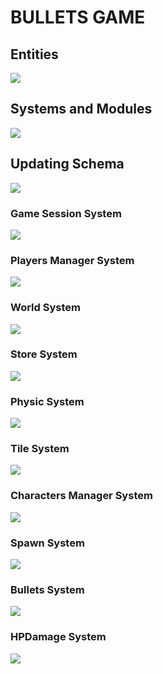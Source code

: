# BULLETS GAME
## Entities
[![](https://mermaid.ink/img/pako:eNp9k1FvgjAQx78KuWckCgWRLHtQk-nDEhNdliy8XKAqWWlJV6LO-N1X6cApzXggd7__cdf7h54hEzmFBLZMHLI9SuVs5il39PO2dAaDZ2fF8ESlQSZu8ExwJQVjFsmEM90MM9XqXfpPSdfSTLipthbrShaKGmVTMDoVRzvH7HMnRc3znvxS8x6b1voAqodN3OC3pUGLVZdaz_8uJMuN0oSPS90LvytYcbfBo7qu8MDb8U1iG3Lvm17ahhertk_rinGi58ocS9xZfL82uDKjO08D7w-8vcGFksoSi1z_dOcrSUHtaUlTSHSY0y3WTKWQ8osuxVqJ9YlnkChZUxfqKkdF5wXuJJaQbJF9aVoh_xCibIt0CskZjpAQ3wtHEYmIHwTBJCbEhRMk8cQLgygaBVoIwpCMLy58N9-PvGEQxqE_nBCfxGMy9l2geaGEfDW3pLkslx83uvfd?type=png)](https://mermaid.live/edit#pako:eNp9k1FvgjAQx78KuWckCgWRLHtQk-nDEhNdliy8XKAqWWlJV6LO-N1X6cApzXggd7__cdf7h54hEzmFBLZMHLI9SuVs5il39PO2dAaDZ2fF8ESlQSZu8ExwJQVjFsmEM90MM9XqXfpPSdfSTLipthbrShaKGmVTMDoVRzvH7HMnRc3znvxS8x6b1voAqodN3OC3pUGLVZdaz_8uJMuN0oSPS90LvytYcbfBo7qu8MDb8U1iG3Lvm17ahhertk_rinGi58ocS9xZfL82uDKjO08D7w-8vcGFksoSi1z_dOcrSUHtaUlTSHSY0y3WTKWQ8osuxVqJ9YlnkChZUxfqKkdF5wXuJJaQbJF9aVoh_xCibIt0CskZjpAQ3wtHEYmIHwTBJCbEhRMk8cQLgygaBVoIwpCMLy58N9-PvGEQxqE_nBCfxGMy9l2geaGEfDW3pLkslx83uvfd)

## Systems and Modules
[![](https://mermaid.ink/img/pako:eNqFlVuPojAUx78K6bMaLoIOD5PMqtnxwY2Rmexmw0sDRyUpraElLit-9y0Ud0CK8gDl9Hf-58blgiIWA_LRnrBzdMSZMD6WITXk8blaBQUXkBrj8avxzrioF99xCgFwnjCqtnX0giRAFb8luIDshiq4p1GTP1lG4ramHlOCG0zx4Uu3wtuRjPFEouUPODfm8plfZ0PjvpDNwZHoKehiS9_Pdac7687WWyRkTbyJonwNZSybK9-wOCdQ6TcR1r_WO8hoLNFKZQfV8iurBh9GPxIC_Dn2LScERBe8Ly44ZYmAQLAM2lzPrApsxbkV0xp1LXhXsw7ZHgueRCt6SCi0W3vPvW-XOJUDeqQ1NEsdq-nHPVJ3tq1xawc-004jBkrohBhGFazPvXmUgiMTpS7lIa96mP_TVGxnGEr4UcP6qTbJLBghCa8ead1MBt12OTVYLowUn8r-N6Er1bgsgYuMFRpcnVsDejyJHthrzvMzGqEUshQnsfysXipLiMQRUgiRL5cx7HFORIhCepUozgULChohX2Q5jFB-irGAZYIPGU6Rv8eES-sJ09-MpTdI3iL_gv4g37InruW5lmmaLzPP9Wx3hArkj73pZOo5zsyyZ97cdaez6wj9rRWsiem4c9c257YzdV8c6QBxIt_ZjfoR1P-D6z8yugeP?type=png)](https://mermaid.live/edit#pako:eNqFlVuPojAUx78K6bMaLoIOD5PMqtnxwY2Rmexmw0sDRyUpraElLit-9y0Ud0CK8gDl9Hf-58blgiIWA_LRnrBzdMSZMD6WITXk8blaBQUXkBrj8avxzrioF99xCgFwnjCqtnX0giRAFb8luIDshiq4p1GTP1lG4ramHlOCG0zx4Uu3wtuRjPFEouUPODfm8plfZ0PjvpDNwZHoKehiS9_Pdac7687WWyRkTbyJonwNZSybK9-wOCdQ6TcR1r_WO8hoLNFKZQfV8iurBh9GPxIC_Dn2LScERBe8Ly44ZYmAQLAM2lzPrApsxbkV0xp1LXhXsw7ZHgueRCt6SCi0W3vPvW-XOJUDeqQ1NEsdq-nHPVJ3tq1xawc-004jBkrohBhGFazPvXmUgiMTpS7lIa96mP_TVGxnGEr4UcP6qTbJLBghCa8ead1MBt12OTVYLowUn8r-N6Er1bgsgYuMFRpcnVsDejyJHthrzvMzGqEUshQnsfysXipLiMQRUgiRL5cx7HFORIhCepUozgULChohX2Q5jFB-irGAZYIPGU6Rv8eES-sJ09-MpTdI3iL_gv4g37InruW5lmmaLzPP9Wx3hArkj73pZOo5zsyyZ97cdaez6wj9rRWsiem4c9c257YzdV8c6QBxIt_ZjfoR1P-D6z8yugeP)

## Updating Schema
[![](https://mermaid.ink/img/pako:eNqNVMGOmzAQ_RXL5yQCChvCYaUuyaGHVaIue2nIwYVJ4hbslTFtKeLfa7AdoLtaLUgIj9-8mXkP3OKM54AjfC747-xKhETJNmVIXQkt4ampJJTHY0KznyBOJ7RcLe9RkrRtv4v6MNr9Aia7ziQlGnK4NhXNduxCmSHR8efDfte2zy85kZRd0IFXknKG9t9_QCargQsGMk33QbhpixaThguoTqeRRUNiNSHJJIhHwsgFhIXf4hUyO69zH-qiAFnZFLO0OKtZMR83mbY_NKX1qvqmTc9fgeVjKxqkY5b8NW28_48XxZyLnDIiVbbRx5rSw9-b36C-fM56dY_HQ0EaEEgvq971vma8nZS8EaEtFaqW9eAWnw6l-d-ubQaKrU5gccJKZZR6k3nm3FyzmV2mysPUDQOYfESjyfMaFjkWsPfo_Pw5rvAClyBKQnP1k7V9JMXyCiWkOFKvOZxJXcgUp6xTUFJL_tSwDEdS1LDA9SDJlpKLICWOzqSoVPSFsG-clxakljhq8R8c-d7Kvwu8T17ob1zPdTb-Ajc4Wrp361UQuk4YeE7grEPX6xb470DhrDaeq5KC9Tr0_dDduAsMOZVcPOqDYTgfun8ztGL_?type=png)](https://mermaid.live/edit#pako:eNqNVMGOmzAQ_RXL5yQCChvCYaUuyaGHVaIue2nIwYVJ4hbslTFtKeLfa7AdoLtaLUgIj9-8mXkP3OKM54AjfC747-xKhETJNmVIXQkt4ampJJTHY0KznyBOJ7RcLe9RkrRtv4v6MNr9Aia7ziQlGnK4NhXNduxCmSHR8efDfte2zy85kZRd0IFXknKG9t9_QCargQsGMk33QbhpixaThguoTqeRRUNiNSHJJIhHwsgFhIXf4hUyO69zH-qiAFnZFLO0OKtZMR83mbY_NKX1qvqmTc9fgeVjKxqkY5b8NW28_48XxZyLnDIiVbbRx5rSw9-b36C-fM56dY_HQ0EaEEgvq971vma8nZS8EaEtFaqW9eAWnw6l-d-ubQaKrU5gccJKZZR6k3nm3FyzmV2mysPUDQOYfESjyfMaFjkWsPfo_Pw5rvAClyBKQnP1k7V9JMXyCiWkOFKvOZxJXcgUp6xTUFJL_tSwDEdS1LDA9SDJlpKLICWOzqSoVPSFsG-clxakljhq8R8c-d7Kvwu8T17ob1zPdTb-Ajc4Wrp361UQuk4YeE7grEPX6xb470DhrDaeq5KC9Tr0_dDduAsMOZVcPOqDYTgfun8ztGL_)

### Game Session System
[![](https://mermaid.ink/img/pako:eNqNk11vmzAUhv-K5atUIhkkJHxcbBdtLiotEsKr0DJ2YcVOigR2Zcw2RvnvNbZJoZ22cYFe-zzvOUf2cQdPnFAYw3PJf54esZDgy13OgPqQVKuCXRaLUQFE67rg7ObGEJ85Jhqw4m08bRjTcSXexhLc1HSxSBpcU8DP07Atj_ZdpyuPMbD_QZnse7BcfgRJiVsqDpjhCxWorSWtbFOZ8g0NgYyLksxMemcKo-xa5D_oZKB14_-iLf--R9P7Ie26lGLSWgRYZkxo7JOM2pYO5Y1tVv7vxR6S2657eCJYUgJuOWP0NCiD12qnYXKeSTnAcqWs9-iYfPtwX4MjFXx0fMrz7-84g82I6z2Ow6NRdatGqDMARtnhmY2UjWQWTkehD382XK-dGvX8dY-eDWct2X4ycdeGp_QsFRp44_jT_3UFHVhRUeGCqOfTDTs5lI-0ojmMlST0jJtS5jBnvUJxIzlq2QnGUjTUgY2-kbsCXwSuYHzGZa12nzA7cl6NkFrCuIO_YOytN6u1F0WBG7gbb711YAvjZeBHq5239b3AD11_F4a9A39rv7cKA2_rRqG_Dd3Nbh35DqSkkFwczHvXz75_AZzoQSk?type=png)](https://mermaid.live/edit#pako:eNqNk11vmzAUhv-K5atUIhkkJHxcbBdtLiotEsKr0DJ2YcVOigR2Zcw2RvnvNbZJoZ22cYFe-zzvOUf2cQdPnFAYw3PJf54esZDgy13OgPqQVKuCXRaLUQFE67rg7ObGEJ85Jhqw4m08bRjTcSXexhLc1HSxSBpcU8DP07Atj_ZdpyuPMbD_QZnse7BcfgRJiVsqDpjhCxWorSWtbFOZ8g0NgYyLksxMemcKo-xa5D_oZKB14_-iLf--R9P7Ie26lGLSWgRYZkxo7JOM2pYO5Y1tVv7vxR6S2657eCJYUgJuOWP0NCiD12qnYXKeSTnAcqWs9-iYfPtwX4MjFXx0fMrz7-84g82I6z2Ow6NRdatGqDMARtnhmY2UjWQWTkehD382XK-dGvX8dY-eDWct2X4ycdeGp_QsFRp44_jT_3UFHVhRUeGCqOfTDTs5lI-0ojmMlST0jJtS5jBnvUJxIzlq2QnGUjTUgY2-kbsCXwSuYHzGZa12nzA7cl6NkFrCuIO_YOytN6u1F0WBG7gbb711YAvjZeBHq5239b3AD11_F4a9A39rv7cKA2_rRqG_Dd3Nbh35DqSkkFwczHvXz75_AZzoQSk)

### Players Manager System
[![](https://mermaid.ink/img/pako:eNqFVMGO2jAQ_RXLl16AJUBYFmlboYAWDtCIhENLOFjEQNRgI9vZLQ38e8exA4HSlgOJZ957M2O_OMdrHlPcx5uUf6x3RCgUDiOG4PdG9jSgUiacBUep6H651CFkY6sVqtc_oyAY5XmgNNEm0OidMnU-G5UwARVLD5P1DyosMQzzXCd1sAT7KTlSUcLNysJ96ee5iXySyOdsq0mGBj2gekODpnMrNJ2bSBjazNhfPg0ERSRN0aGQkWhH3ik6gNSXKFpZ4tg3hNO3UXBCXkqJGKSpKayrSqvn3-NnX09oOA-XT0NOJRIZQzxTxfjwvBYASLXAMJFrzhhVvu2pyD0oW856mQw2xLxMZjDaRCJGP-xkulq1iO8ZLiArzQ7i-Kp_B1iUFN8zgTvwpZc8n1MSH-3JoSlhZAtPa4Hi5P7wkSXDeSI_YVu04cLypaVUfVD2UZ4-8vR-rRWN_wEuEh7YmQBQ2K5KX13isux3tar6T3o8Y6qQWOi6i0NMoNy1cIlDBvifYa_fARhBD6y30OwqmOGmsGk7EwIE7bQ6MpFXChjOGuneOa-vcLDeeDB7G51KQQO9ObxbnJE2sEdm_yv40f91hWt4T8WeJDFcLbmORFjt6J5GuA-vMd2QLFURjtgZoCRTPDiyNe4rkdEazooNHyZkK8i-DB4I-855dYn7Of6J-3XnpeE02y2n6zw7rW6n69bwEcJt1200X3qu03zutJzes3uu4V-FgtPotDo9t9tuui0HUppB40RxMTWXYXEnnn8DTHGfwQ?type=png)](https://mermaid.live/edit#pako:eNqFVMGO2jAQ_RXLl16AJUBYFmlboYAWDtCIhENLOFjEQNRgI9vZLQ38e8exA4HSlgOJZ957M2O_OMdrHlPcx5uUf6x3RCgUDiOG4PdG9jSgUiacBUep6H651CFkY6sVqtc_oyAY5XmgNNEm0OidMnU-G5UwARVLD5P1DyosMQzzXCd1sAT7KTlSUcLNysJ96ee5iXySyOdsq0mGBj2gekODpnMrNJ2bSBjazNhfPg0ERSRN0aGQkWhH3ik6gNSXKFpZ4tg3hNO3UXBCXkqJGKSpKayrSqvn3-NnX09oOA-XT0NOJRIZQzxTxfjwvBYASLXAMJFrzhhVvu2pyD0oW856mQw2xLxMZjDaRCJGP-xkulq1iO8ZLiArzQ7i-Kp_B1iUFN8zgTvwpZc8n1MSH-3JoSlhZAtPa4Hi5P7wkSXDeSI_YVu04cLypaVUfVD2UZ4-8vR-rRWN_wEuEh7YmQBQ2K5KX13isux3tar6T3o8Y6qQWOi6i0NMoNy1cIlDBvifYa_fARhBD6y30OwqmOGmsGk7EwIE7bQ6MpFXChjOGuneOa-vcLDeeDB7G51KQQO9ObxbnJE2sEdm_yv40f91hWt4T8WeJDFcLbmORFjt6J5GuA-vMd2QLFURjtgZoCRTPDiyNe4rkdEazooNHyZkK8i-DB4I-855dYn7Of6J-3XnpeE02y2n6zw7rW6n69bwEcJt1200X3qu03zutJzes3uu4V-FgtPotDo9t9tuui0HUppB40RxMTWXYXEnnn8DTHGfwQ)

### World System
[![](https://mermaid.ink/img/pako:eNqNVF1vmzAU_SuWn1opyQI0EeRhU5Nm06RGinCkSIM8WOAmSIAj22zLEP-9_mKBNknLA_iee87l-vjKNUxoSuAMvuT0T3LATIDNU1wC-TxTnG4py9Mo-oELggjnGS13OzAcfgXP22VdKwbQFLD8TUrRNHFptOvDiWcJOnFBiigykVWuUVjXBgGM4PSkVEqzyXLCV7jEe8JapcaAiax-s1IFTKKnX8jucSIIe1vknLAlFrrEGe7XmVd5TgRv1Ta00rlSWugsM8KOS5qLlEdIKE_fmHSJvVbsNa44uWypdBwMR8p65bpZhd-R9RuFBvrJH_PctM6travrucWN3Px6qotEXx4ZAaFyAkgUcAN_i-Odkest2S717jQabpfvMNTuMET2W9m9y4Ut1lIQ6lW3Fkk_7FQywmnFEsKbxpyFoIxEUdjCBtjtbH3lvdlDz3st7RxU-6NQ_kb1ZDywvO7MtzQzse8Gu5e-Mrc9Tm8m2y4QUuNFjx-1gW63gT7RBrrRhvL77s74lnEdZuX-_r5zvm1aB21GGtiRyai0svi_z5fe5wgOYEFYgbNU3l-1QmIoDqQgMZzJZUpecJWLGMZlI6m4EhSdygTOBKvIAFbHFAvylOE9w0ULHnH5i9JuCGc1_AtnQy8YOeNpEPgPD9507E2c6QCeJO74zmg89j3PcQPfd33HbQbwn67hjFzXC_xgPPEkYeL6kwEkaSYHb2XuXH31Nq8-jMS2?type=png)](https://mermaid.live/edit#pako:eNqNVF1vmzAU_SuWn1opyQI0EeRhU5Nm06RGinCkSIM8WOAmSIAj22zLEP-9_mKBNknLA_iee87l-vjKNUxoSuAMvuT0T3LATIDNU1wC-TxTnG4py9Mo-oELggjnGS13OzAcfgXP22VdKwbQFLD8TUrRNHFptOvDiWcJOnFBiigykVWuUVjXBgGM4PSkVEqzyXLCV7jEe8JapcaAiax-s1IFTKKnX8jucSIIe1vknLAlFrrEGe7XmVd5TgRv1Ta00rlSWugsM8KOS5qLlEdIKE_fmHSJvVbsNa44uWypdBwMR8p65bpZhd-R9RuFBvrJH_PctM6travrucWN3Px6qotEXx4ZAaFyAkgUcAN_i-Odkest2S717jQabpfvMNTuMET2W9m9y4Ut1lIQ6lW3Fkk_7FQywmnFEsKbxpyFoIxEUdjCBtjtbH3lvdlDz3st7RxU-6NQ_kb1ZDywvO7MtzQzse8Gu5e-Mrc9Tm8m2y4QUuNFjx-1gW63gT7RBrrRhvL77s74lnEdZuX-_r5zvm1aB21GGtiRyai0svi_z5fe5wgOYEFYgbNU3l-1QmIoDqQgMZzJZUpecJWLGMZlI6m4EhSdygTOBKvIAFbHFAvylOE9w0ULHnH5i9JuCGc1_AtnQy8YOeNpEPgPD9507E2c6QCeJO74zmg89j3PcQPfd33HbQbwn67hjFzXC_xgPPEkYeL6kwEkaSYHb2XuXH31Nq8-jMS2)

### Store System
[![](https://mermaid.ink/img/pako:eNptkl1rgzAUhv9KOFcb2KL90OjFLjbpVQulFgZTL4KmrUxNSSKbE__7YjTtKMtFkvOe5z357CBjOYUATiX7yi6ES3QMkxqp9s54mcexHtIUzWYvaHvYRF23ZSRHnArW8IyKvk_q0TBk0Ww-cIo4GGDDWRUW4vNJ-24yGnQ0JJ5H055wUdTnkEgyVYlulc2qOslOKGqFpJVaW29rf2lFkY1aHI9RmhqrRo5FScWO1ORMuQG1NpV6wN_UTZBMUv7ouSceHK9NWVIpDDeFBhoOYg7zX3-PwIKK8ooUuXqUblASkBda0QQCNc3piTSlTCCpe4WSRrKorTMIJG-oBc01J5KGBTlzUhnxSuoPxv6GEHTwDcHC9-eubXs2Vh12FmsLWgiclT_Hq6XrLT3btdcrr7fgR_vtgfYxdrG9cBwfr7EFNC8k47vxE-m_1P8CqRa9SQ?type=png)](https://mermaid.live/edit#pako:eNptkl1rgzAUhv9KOFcb2KL90OjFLjbpVQulFgZTL4KmrUxNSSKbE__7YjTtKMtFkvOe5z357CBjOYUATiX7yi6ES3QMkxqp9s54mcexHtIUzWYvaHvYRF23ZSRHnArW8IyKvk_q0TBk0Ww-cIo4GGDDWRUW4vNJ-24yGnQ0JJ5H055wUdTnkEgyVYlulc2qOslOKGqFpJVaW29rf2lFkY1aHI9RmhqrRo5FScWO1ORMuQG1NpV6wN_UTZBMUv7ouSceHK9NWVIpDDeFBhoOYg7zX3-PwIKK8ooUuXqUblASkBda0QQCNc3piTSlTCCpe4WSRrKorTMIJG-oBc01J5KGBTlzUhnxSuoPxv6GEHTwDcHC9-eubXs2Vh12FmsLWgiclT_Hq6XrLT3btdcrr7fgR_vtgfYxdrG9cBwfr7EFNC8k47vxE-m_1P8CqRa9SQ)

### Physic System
[![](https://mermaid.ink/img/pako:eNqNVW1v2jAQ_iuWP1EJGO8FpHZak6itBA0iVGgjfPAS02ZLYpQ4bZnhv8-xHROyspYP2L577sXney4MesTHcAw3IXn1nlFCwcJ0Y8B_DiUJXq3Esl6DRuMaTBzGJgT5wNmlFEeHgxtL7JIkob9aiUVh5xw7z-IS9AzQ4UAeZFtByv-bLAwxTaVqtVJHZWmYNmNGghHFwAxiFAUesH_-wh4tnJyYCxvTthgzMZdihQXWC461hbNFr3ERThw-H83g9UMexckUxegJJ4UbLU-B0iiXPBlpuQhCXKDzvY65tHTMJQrD9DTZo5l0txR3S2lCdu_Do1IU77fOY7FgLFeCXHq0UbcybXB1dQ32xt23h1vL3ANzJ24vL59KFL_KJ1BT8hLETxbynlXtPzaZ45SEL9ggYRikAYk_YcKrVkHlxTAwL4hK9iPAxKnoJ0EUUNG1ZwA6v9uEZNu0KJ5gS6MpuKNWLuE1MBFFUjDHzhF7opmhLMVSJ7YKrxxxcqkKcZYJieOc2FW0i4Vcq29w5mUE9n5uT1df7lNgZxSQDW_f7VfXXf_P5HFWNHVuLGX775azB7Y9_UfxYO_B_dIQMXQJUx2Cq8oeNKKmdxcq0fSGZLGHhSO5PTp5V1f2W-0x1Ua65QTUsHRJcT7bMPJ3emYJGpX6g9-VMVU0-oxBhLYAS14J6MlgUuFyquuQVgl8NzNRxMdGwV15Wqvr5QVn7HHrI8qfA8xIGtDcg6LEiafjwDjaykHz7uiqgCpJ6x7X3BCo_HUrBZSckNqlUVGWBtjR9JTW4BzZymlqCn-ILpOzVlO0u7goMa1WE0sh4xyq1fhfLHCwDiOcRCjw-XeT5QgX8jeOsAvHfOvjDcpC6kI3PnAoyihxdrEHxxsUprgOs_ylsBmgpwRFWrpF8Q9C-JkmmTzCMYNvcNzodtvNUafVb7UvW8PRsNerwx0X97rNVn8wGHb6w8FgMBp1DnX4R3hoN3vd3qA3bHX77U7_ctDq1CH2A_4dn8pvvfjkH_4CMKuPVQ?type=png)](https://mermaid.live/edit#pako:eNqNVW1v2jAQ_iuWP1EJGO8FpHZak6itBA0iVGgjfPAS02ZLYpQ4bZnhv8-xHROyspYP2L577sXney4MesTHcAw3IXn1nlFCwcJ0Y8B_DiUJXq3Esl6DRuMaTBzGJgT5wNmlFEeHgxtL7JIkob9aiUVh5xw7z-IS9AzQ4UAeZFtByv-bLAwxTaVqtVJHZWmYNmNGghHFwAxiFAUesH_-wh4tnJyYCxvTthgzMZdihQXWC461hbNFr3ERThw-H83g9UMexckUxegJJ4UbLU-B0iiXPBlpuQhCXKDzvY65tHTMJQrD9DTZo5l0txR3S2lCdu_Do1IU77fOY7FgLFeCXHq0UbcybXB1dQ32xt23h1vL3ANzJ24vL59KFL_KJ1BT8hLETxbynlXtPzaZ45SEL9ggYRikAYk_YcKrVkHlxTAwL4hK9iPAxKnoJ0EUUNG1ZwA6v9uEZNu0KJ5gS6MpuKNWLuE1MBFFUjDHzhF7opmhLMVSJ7YKrxxxcqkKcZYJieOc2FW0i4Vcq29w5mUE9n5uT1df7lNgZxSQDW_f7VfXXf_P5HFWNHVuLGX775azB7Y9_UfxYO_B_dIQMXQJUx2Cq8oeNKKmdxcq0fSGZLGHhSO5PTp5V1f2W-0x1Ua65QTUsHRJcT7bMPJ3emYJGpX6g9-VMVU0-oxBhLYAS14J6MlgUuFyquuQVgl8NzNRxMdGwV15Wqvr5QVn7HHrI8qfA8xIGtDcg6LEiafjwDjaykHz7uiqgCpJ6x7X3BCo_HUrBZSckNqlUVGWBtjR9JTW4BzZymlqCn-ILpOzVlO0u7goMa1WE0sh4xyq1fhfLHCwDiOcRCjw-XeT5QgX8jeOsAvHfOvjDcpC6kI3PnAoyihxdrEHxxsUprgOs_ylsBmgpwRFWrpF8Q9C-JkmmTzCMYNvcNzodtvNUafVb7UvW8PRsNerwx0X97rNVn8wGHb6w8FgMBp1DnX4R3hoN3vd3qA3bHX77U7_ctDq1CH2A_4dn8pvvfjkH_4CMKuPVQ)

### Tile System
[![](https://mermaid.ink/img/pako:eNqdVV1P2zAU_SuRn4rUdv0CSiWYRhIBWlkrAqq2tA9e4pZsjo1sB9al_e_zZ5N2wKTlIbHPPec4vr62S5DQFIERWGL6kjxCJrz7YE48-USCMhTH-rNYeK3WhTeOynJMYepFay5Qvt0a5owynMax_ljmnWTeFeSAeD0NYA5XyKBxbHpWEkzCsvycYYxSb_L9B0qEFz4jIpx4-rjmWRKSVUasgZY9TJXu4SmFIiMrb0q5yCixDlxbIO1hXMaR12qrqahp6FaExH2GEUeSfX5-4W38609frsKN51CbjhrN6S5h8nPFaEFSHdqXV0EfYVy5HIq0mR-FO9cZxPgVPwXvO1VE4zEL3wxN3guZxhQWHNlUq6ZB72y-5GKamFpVjQROeMOVZfzhhut_9D7O5wsT2XwNo40XIC4YXauYsagB706xzjNDqhmamFp2A17VU6rVeJxxsQsqeQU83IevGPiUsjQjUCAerAnMs8TVjxX5EzewzHJZ-gxJrv5f7qpUV-PfRRrHBlssrD6q9NETfCH7BhpyShN3ykCNbHPyf0NPqqH3d5g2ONyd11O7fZ1e5q6200wNaQNuHXycyd4UwzVizsVglYU_OfDwasl329b5yQMJJgIxfguJ_LPKdBdQxm5pqv2ptAVjcmCLGcJBnWjeG-XztuBSN32Ki5xYwAylcHsgujrW8dmhYPYPQa1o7W_UBKZKCraECdJtNUPrckgzO2ePs5-WWtAej_JYbDTUWy7P0VHtOGg09Mdh8hhoNOSLWJ4zeO1d9UAT5IjlMEvllVMqZA7EI8rRHIxkM0VLWGAxB3OylVRYCBqtSQJGS4g5aoJC1Q0KMrhiMN-hT5B8o1T2BStMF4xK8AuMut1eu9_p9c-6neNeb3DSbYI1GLWGnWH7dNg57XROhv3js_5w2wS_tUG3fTroDnqdk37vbHDc7Q-aAKWZvABvzSWp78rtHxg_VEE?type=png)](https://mermaid.live/edit#pako:eNqdVV1P2zAU_SuRn4rUdv0CSiWYRhIBWlkrAqq2tA9e4pZsjo1sB9al_e_zZ5N2wKTlIbHPPec4vr62S5DQFIERWGL6kjxCJrz7YE48-USCMhTH-rNYeK3WhTeOynJMYepFay5Qvt0a5owynMax_ljmnWTeFeSAeD0NYA5XyKBxbHpWEkzCsvycYYxSb_L9B0qEFz4jIpx4-rjmWRKSVUasgZY9TJXu4SmFIiMrb0q5yCixDlxbIO1hXMaR12qrqahp6FaExH2GEUeSfX5-4W38609frsKN51CbjhrN6S5h8nPFaEFSHdqXV0EfYVy5HIq0mR-FO9cZxPgVPwXvO1VE4zEL3wxN3guZxhQWHNlUq6ZB72y-5GKamFpVjQROeMOVZfzhhut_9D7O5wsT2XwNo40XIC4YXauYsagB706xzjNDqhmamFp2A17VU6rVeJxxsQsqeQU83IevGPiUsjQjUCAerAnMs8TVjxX5EzewzHJZ-gxJrv5f7qpUV-PfRRrHBlssrD6q9NETfCH7BhpyShN3ykCNbHPyf0NPqqH3d5g2ONyd11O7fZ1e5q6200wNaQNuHXycyd4UwzVizsVglYU_OfDwasl329b5yQMJJgIxfguJ_LPKdBdQxm5pqv2ptAVjcmCLGcJBnWjeG-XztuBSN32Ki5xYwAylcHsgujrW8dmhYPYPQa1o7W_UBKZKCraECdJtNUPrckgzO2ePs5-WWtAej_JYbDTUWy7P0VHtOGg09Mdh8hhoNOSLWJ4zeO1d9UAT5IjlMEvllVMqZA7EI8rRHIxkM0VLWGAxB3OylVRYCBqtSQJGS4g5aoJC1Q0KMrhiMN-hT5B8o1T2BStMF4xK8AuMut1eu9_p9c-6neNeb3DSbYI1GLWGnWH7dNg57XROhv3js_5w2wS_tUG3fTroDnqdk37vbHDc7Q-aAKWZvABvzSWp78rtHxg_VEE)

### Characters Manager System
[![](https://mermaid.ink/img/pako:eNqVVW1v2jAQ_iuRP1EJGFBABamb2iS0laAgUjpt0A9ecoVMIa5ipx1L-e87vyQEypjGh5A73_P47p6zkxGfBUD65Dlib_6KJsJ6cBaxhT9PsATmc_X39GTVap-toZdlQ0YDy9twAevtVkd-ZUkUzOfqz0ROMXKaxgeB-jmJ6AYSrpfmc2NaIxrTJSSGwLPdLPNe6Fts2ZgW9QUklvsKscjJ9mj0phIzBf5_KEeiHIhAwN9AKo8RC9JINkQa3KQ5wDoHCYAOORJvuqEzo8Hm2BYadOWLkMVFW4xp9hldIcGIvYbx0gTuZ3gS7Emwt2LiKHSy2vDQd-NlGEOhifIZ-GwyRvzsJaBCbj9hXJGMf_wEX3BFBgXbQxhBkYYycpYHe1xikUuWzVgShDEVwHO67daSDdFkQ8-q1eXcyZkr3hwqqLYmNOVgqpCv2js1KJy_nEiOovKhEPrFTgC33YmhnWNXxw8Mxd29Z88_3XErxuYpVSHQCiKGf1ksnnTc-zfXe7c8g57udnHGBwk4-ZKeuIMEHJnAAQKlN2Q08tMId36EiPFQbAYJWzthgm3TAbPx42G5BfbaPViSqpo3qQlMJKXUVfluQBSp8WHI8x3sDzQoa5lGSV7SNS8HO5FluumWg0vr0DeSo-JyPk6NoaGQY2goNDQfZEVwO3HoGm-Q_Jzmdg53xrtz_k-4OcfFHVSOLJ1uHYZ9N5NdMEuJfJRoD_ixxCKzk-soXlH4dRphBXu02sXzuo2Zlz2z3SI5I2kCfI_AjkI09M2Yt177JInJoZgGBfkwH0ej5PExCwfH7fISD419e3V_4zrvJZjJeX8iT0SbewJvhUpFPvFqOTsr3QiVivrLfTi2lQo-4lLcsefOIlWyhmRNwwA_kpn0LIhYwRoWpI-vATzTNBILsoi3GEpTwbxN7JP-M404VEmqKnFCukzouvC-0Pg7Y2iLJNUm6WfkF-nXuo1GvdnttXvtbuui1-i2qmSD7la3V2-3Ou1mp3EuvZ1tlfxWDM36RaPXa7RbzfPzi06j12pXCQQhfrRH-sOuvu_bP-tUjlE?type=png)](https://mermaid.live/edit#pako:eNqVVW1v2jAQ_iuRP1EJGFBABamb2iS0laAgUjpt0A9ecoVMIa5ipx1L-e87vyQEypjGh5A73_P47p6zkxGfBUD65Dlib_6KJsJ6cBaxhT9PsATmc_X39GTVap-toZdlQ0YDy9twAevtVkd-ZUkUzOfqz0ROMXKaxgeB-jmJ6AYSrpfmc2NaIxrTJSSGwLPdLPNe6Fts2ZgW9QUklvsKscjJ9mj0phIzBf5_KEeiHIhAwN9AKo8RC9JINkQa3KQ5wDoHCYAOORJvuqEzo8Hm2BYadOWLkMVFW4xp9hldIcGIvYbx0gTuZ3gS7Emwt2LiKHSy2vDQd-NlGEOhifIZ-GwyRvzsJaBCbj9hXJGMf_wEX3BFBgXbQxhBkYYycpYHe1xikUuWzVgShDEVwHO67daSDdFkQ8-q1eXcyZkr3hwqqLYmNOVgqpCv2js1KJy_nEiOovKhEPrFTgC33YmhnWNXxw8Mxd29Z88_3XErxuYpVSHQCiKGf1ksnnTc-zfXe7c8g57udnHGBwk4-ZKeuIMEHJnAAQKlN2Q08tMId36EiPFQbAYJWzthgm3TAbPx42G5BfbaPViSqpo3qQlMJKXUVfluQBSp8WHI8x3sDzQoa5lGSV7SNS8HO5FluumWg0vr0DeSo-JyPk6NoaGQY2goNDQfZEVwO3HoGm-Q_Jzmdg53xrtz_k-4OcfFHVSOLJ1uHYZ9N5NdMEuJfJRoD_ixxCKzk-soXlH4dRphBXu02sXzuo2Zlz2z3SI5I2kCfI_AjkI09M2Yt177JInJoZgGBfkwH0ej5PExCwfH7fISD419e3V_4zrvJZjJeX8iT0SbewJvhUpFPvFqOTsr3QiVivrLfTi2lQo-4lLcsefOIlWyhmRNwwA_kpn0LIhYwRoWpI-vATzTNBILsoi3GEpTwbxN7JP-M404VEmqKnFCukzouvC-0Pg7Y2iLJNUm6WfkF-nXuo1GvdnttXvtbuui1-i2qmSD7la3V2-3Ou1mp3EuvZ1tlfxWDM36RaPXa7RbzfPzi06j12pXCQQhfrRH-sOuvu_bP-tUjlE)

### Spawn System
[![](https://mermaid.ink/img/pako:eNqFU2FvmzAQ_SuWP20SyWgDBJDaqSKk64dOU4w0bSEfLLg0aIAjY5alhP8-Gzul0VoNJLDfvffudD53OGM54BBvS3bIdpQLlCzSGsknKUogx0ZAtV6rdbPZoMnkFkUk7rqIAxWAyJ4e6gbFv6EWfX_WZb-AK436G1GSdF1SVGCiZ24kM9JMAG8eaU2fgJ8TjgFkIsaIRDL7kHYUX-Y3ziRGk6kSgDBV3tzcolP05e7rfbw4mdI1WZpq8j2Ib6wpRMHq0V3bKPoLZmQXmOatovj9oKwlomWZq-oH4IF8j9afHhrNRodC7Fgr0EBih_pzmm5MU5NRoFenHzE5yR4w1oBGliStNXtJum7JAVCjbPten9vbvdaKlWrrCmh-_Let_1ebBmueKuiDqWsIfNSBlnNpNyDmiF4hA-VODtWweOsY3tG8amn68o5jcPkdd9jCFfCKFrmc_U4hKRY7qCDFoVzmsKVtKVKc1r2k0lYwcqwzHAregoXbfS6nf1HQJ04rHG5p2Uh0T-ufjFVnktzisMN_cBjMpzPb8X3X95xrd-5fWfiIw4kfTJ3ADvxr23U9z7G93sLPg4E9DWx_5ruePfM8d-5czSwMeSEYf9S3dbi0_V8X2zLB?type=png)](https://mermaid.live/edit#pako:eNqFU2FvmzAQ_SuWP20SyWgDBJDaqSKk64dOU4w0bSEfLLg0aIAjY5alhP8-Gzul0VoNJLDfvffudD53OGM54BBvS3bIdpQLlCzSGsknKUogx0ZAtV6rdbPZoMnkFkUk7rqIAxWAyJ4e6gbFv6EWfX_WZb-AK436G1GSdF1SVGCiZ24kM9JMAG8eaU2fgJ8TjgFkIsaIRDL7kHYUX-Y3ziRGk6kSgDBV3tzcolP05e7rfbw4mdI1WZpq8j2Ib6wpRMHq0V3bKPoLZmQXmOatovj9oKwlomWZq-oH4IF8j9afHhrNRodC7Fgr0EBih_pzmm5MU5NRoFenHzE5yR4w1oBGliStNXtJum7JAVCjbPten9vbvdaKlWrrCmh-_Let_1ebBmueKuiDqWsIfNSBlnNpNyDmiF4hA-VODtWweOsY3tG8amn68o5jcPkdd9jCFfCKFrmc_U4hKRY7qCDFoVzmsKVtKVKc1r2k0lYwcqwzHAregoXbfS6nf1HQJ04rHG5p2Uh0T-ufjFVnktzisMN_cBjMpzPb8X3X95xrd-5fWfiIw4kfTJ3ADvxr23U9z7G93sLPg4E9DWx_5ruePfM8d-5czSwMeSEYf9S3dbi0_V8X2zLB)

### Bullets System
[![](https://mermaid.ink/img/pako:eNqFVO-PmkAQ_Vc2-4lL1IiKAsldUsXcJfUq0ZomxfuwhTndBpYLLG0t5__eWXZRYprWD_tj5r03mTesNY3zBKhPX9P8Z3xkhSSfg70g-NvKvIAoaraXF9LvP5DVtq5XOUvI9lRKyM5njfySF2kSRc1mkBtEbirRAWroAkuwWEJRPjPBDlBoQBRdE8RkjNJivqzrRQFMAplXaQqSLH-AkG3xpzBgGeJbIX0z5GCN5I8cWQlZf_sO8Q05PJ5KHrdUfTPUXai4u7eESS4OJMxLyXNhVMpGBlCHaCG9rrakP1A-oUeXQ8Ak0-GQVSWYwuqooxtDQrtal5RzTQybJ_f3D-R98fTh0-MyeDcWlMZNTGtcsL5hYuf_Yqq0wemAaldHHkGueCn1ZTdfXkYXrC-DCLhgGY-NG-iCcuzvZrb16joArA83c_gvczfvjsE0cbW_-URSjlphyk6d76mJKREt0xL71w7blBqSZakVK9zddQZkWc3WxtBcy8JFdHBqpT2aQZExnuBDqlVkT-URMthTH48JvLIqlXu6F2eEskrm25OIqS-LCnq0Ur1BwNmhYFkbfGPia553r9Sv6S_qe-OB7Tozz51OnKHtOeMePVHfng5mI8eeeLYzmU7HQ3d67tHfjYA9GLrDseN6nmvbo9HM8XoUEo6v-lm__OYP4PwHkM1GlA?type=png)](https://mermaid.live/edit#pako:eNqFVO-PmkAQ_Vc2-4lL1IiKAsldUsXcJfUq0ZomxfuwhTndBpYLLG0t5__eWXZRYprWD_tj5r03mTesNY3zBKhPX9P8Z3xkhSSfg70g-NvKvIAoaraXF9LvP5DVtq5XOUvI9lRKyM5njfySF2kSRc1mkBtEbirRAWroAkuwWEJRPjPBDlBoQBRdE8RkjNJivqzrRQFMAplXaQqSLH-AkG3xpzBgGeJbIX0z5GCN5I8cWQlZf_sO8Q05PJ5KHrdUfTPUXai4u7eESS4OJMxLyXNhVMpGBlCHaCG9rrakP1A-oUeXQ8Ak0-GQVSWYwuqooxtDQrtal5RzTQybJ_f3D-R98fTh0-MyeDcWlMZNTGtcsL5hYuf_Yqq0wemAaldHHkGueCn1ZTdfXkYXrC-DCLhgGY-NG-iCcuzvZrb16joArA83c_gvczfvjsE0cbW_-URSjlphyk6d76mJKREt0xL71w7blBqSZakVK9zddQZkWc3WxtBcy8JFdHBqpT2aQZExnuBDqlVkT-URMthTH48JvLIqlXu6F2eEskrm25OIqS-LCnq0Ur1BwNmhYFkbfGPia553r9Sv6S_qe-OB7Tozz51OnKHtOeMePVHfng5mI8eeeLYzmU7HQ3d67tHfjYA9GLrDseN6nmvbo9HM8XoUEo6v-lm__OYP4PwHkM1GlA)


### HPDamage System
[![](https://mermaid.ink/img/pako:eNqllG1v2jAQgP-K5c_AVgJpEqmdSpKNaupApdI0Ej548QGZHLtynHUZ4b_PwYkIFaiVlkiW7-65F99Z3uFEUMAeXjPxkmyJVOgpiDnS36RgDFS-KHMFWRQ14mqF-v1b5M_C3c6XQBSg2c9fkCgU_gau9nvj7OtQJFEg8wfCyQakCfMu36eUQZu13v9nzig6GlBjaSI-1hED0Oc6H3G-LfM0Cfkm5RBFRmqLqWsRjKV5KvjRq6lkFqL-QFN3lDZxb25uUeVP7759CasmV27gxxY2hbzJ-w3-OZW5MpZTwwISwWnX0kENcu9PgujDfY58wtEEdOpcSVEC_RTHK-PTjfJupxoxcPUjXFSaZEnB9MACkum-d08VVGg6bwp_RZls0_nykG06R0uQopNEW7pJun27QMzCdjRBPfKvqb7L9NXID2P9LiSj5t60Hk3zzdQLKTV8sbfnkdNWnmdOVAdIn7vf9OESYvp1yfrGvMxfu55bjxLu4QxkRlKqn4ldrYmx2kIGMfb0lsKaFEzFOOZ7jZJCiUXJE-wpWUAPF8-0HmxKNpJk2FsTlmvtM-FLIbIW0iL2dvgP9q5G9sByLMsdWnpxRpbTwyX2nMH4eji0R_b1lTUc285o38N_DwE-DhzXdUe2a2nt2OphoKkS8sG8aofHbf8PZeGM8A?type=png)](https://mermaid.live/edit#pako:eNqllG1v2jAQgP-K5c_AVgJpEqmdSpKNaupApdI0Ej548QGZHLtynHUZ4b_PwYkIFaiVlkiW7-65F99Z3uFEUMAeXjPxkmyJVOgpiDnS36RgDFS-KHMFWRQ14mqF-v1b5M_C3c6XQBSg2c9fkCgU_gau9nvj7OtQJFEg8wfCyQakCfMu36eUQZu13v9nzig6GlBjaSI-1hED0Oc6H3G-LfM0Cfkm5RBFRmqLqWsRjKV5KvjRq6lkFqL-QFN3lDZxb25uUeVP7759CasmV27gxxY2hbzJ-w3-OZW5MpZTwwISwWnX0kENcu9PgujDfY58wtEEdOpcSVEC_RTHK-PTjfJupxoxcPUjXFSaZEnB9MACkum-d08VVGg6bwp_RZls0_nykG06R0uQopNEW7pJun27QMzCdjRBPfKvqb7L9NXID2P9LiSj5t60Hk3zzdQLKTV8sbfnkdNWnmdOVAdIn7vf9OESYvp1yfrGvMxfu55bjxLu4QxkRlKqn4ldrYmx2kIGMfb0lsKaFEzFOOZ7jZJCiUXJE-wpWUAPF8-0HmxKNpJk2FsTlmvtM-FLIbIW0iL2dvgP9q5G9sByLMsdWnpxRpbTwyX2nMH4eji0R_b1lTUc285o38N_DwE-DhzXdUe2a2nt2OphoKkS8sG8aofHbf8PZeGM8A)


